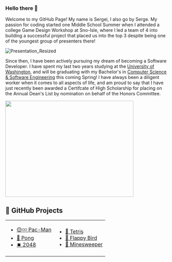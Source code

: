 ### Hello there 👋

Welcome to my GitHub Page! My name is Sergei, I also go by Serge. My passion for coding started one Middle School Summer when I attended a college Game Design Workshop at Sno-Isle, where I led a team of 4 into building a successful project that placed us into the top 3 despite being one of the youngest group of presenters there!   
     
![Presentation_Resized](https://user-images.githubusercontent.com/77221025/157789667-04cf83e5-a83a-4394-9b5b-0e12b15decfb.gif)     
    
    
Since then, I have been actively pursuing my dream of becoming a Software Developer. I have spent my last two years studying at the [University of Washington](https://www.uwb.edu/), and will be graduating with my Bachelor's in [Computer Science & Software Engineering](https://www.uwb.edu/bscsse) this coming Spring! I have always been a diligent worker when it comes to all aspects of life, and am proud to say that I have just recently been awarded a Certifcate of High Scholarship for placing on the Annual Dean's List by nomination on behalf of the Honors Committee.      
        
<kbd>
     <img src="https://user-images.githubusercontent.com/77221025/157790656-b8bd1883-7d1a-499e-8246-aea82503b838.PNG" width="400" height="300" />
</kbd>
     
        
## 📁 GitHub Projects
<table border="0">
 <tr>
    <td>
     <ul>
          <li><a href="https://github.com/SergeiBak/Pac-Man">🟡◽◽ Pac-Man</a></li>
          <li><a href="https://github.com/SergeiBak/Pong">🏓 Pong</a></li>
          <li><a href="https://github.com/SergeiBak/2048">⏹️ 2048</a></li>
     </ul>
    </td>
    <td>
      <ul>
          <li><a href="https://github.com/SergeiBak/Tetris">🧮 Tetris</a></li>
          <li><a href="https://github.com/SergeiBak/FlappyBird">🐤 Flappy Bird</a></li>
          <li><a href="https://github.com/SergeiBak/Minesweeper">🚩 Minesweeper</a></li>
     </ul> 
    </td>
 </tr>
</table>

<!--
**SergeiBak/SergeiBak** is a ✨ _special_ ✨ repository because its `README.md` (this file) appears on your GitHub profile.

Here are some ideas to get you started:

- 🔭 I’m currently working on ...
- 🌱 I’m currently learning ...
- 👯 I’m looking to collaborate on ...
- 🤔 I’m looking for help with ...
- 💬 Ask me about ...
- 📫 How to reach me: ...
- 😄 Pronouns: ...
- ⚡ Fun fact: ...
-->
